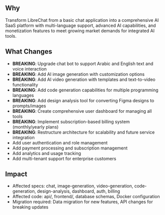 ## Why
Transform LibreChat from a basic chat application into a comprehensive AI SaaS platform with multi-language support, advanced AI capabilities, and monetization features to meet growing market demands for integrated AI tools.

## What Changes
- **BREAKING**: Upgrade chat bot to support Arabic and English text and voice interaction
- **BREAKING**: Add AI image generation with customization options
- **BREAKING**: Add AI video generation with templates and text-to-video functionality
- **BREAKING**: Add code generation capabilities for multiple programming languages
- **BREAKING**: Add design analysis tool for converting Figma designs to prompts/images
- **BREAKING**: Create comprehensive user dashboard for managing all tools
- **BREAKING**: Implement subscription-based billing system (monthly/yearly plans)
- **BREAKING**: Restructure architecture for scalability and future service integration
- Add user authentication and role management
- Add payment processing and subscription management
- Add analytics and usage tracking
- Add multi-tenant support for enterprise customers

## Impact
- Affected specs: chat, image-generation, video-generation, code-generation, design-analysis, dashboard, auth, billing
- Affected code: api/, frontend/, database schemas, Docker configuration
- Migration required: Data migration for new features, API changes for breaking updates


